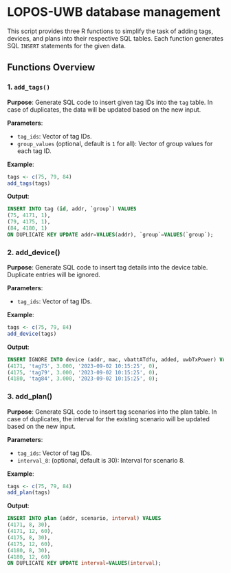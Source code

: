 # LOPOS-UWB database management

This script provides three R functions to simplify the task of adding tags, devices, and plans into their respective SQL tables. Each function generates SQL `INSERT` statements for the given data.

## Functions Overview

### 1. `add_tags()`

**Purpose**: Generate SQL code to insert given tag IDs into the `tag` table. In case of duplicates, the data will be updated based on the new input.

**Parameters**:
- `tag_ids`: Vector of tag IDs.
- `group_values` (optional, default is `1` for all): Vector of group values for each tag ID.

**Example**:
```R
tags <- c(75, 79, 84)
add_tags(tags)
```

**Output**:
```sql
INSERT INTO tag (id, addr, `group`) VALUES
(75, 4171, 1),
(79, 4175, 1),
(84, 4180, 1)
ON DUPLICATE KEY UPDATE addr=VALUES(addr), `group`=VALUES(`group`);
```

### 2. add_device()
**Purpose**: Generate SQL code to insert tag details into the device table. Duplicate entries will be ignored.

**Parameters**:
- `tag_ids`: Vector of tag IDs.

**Example**:
```R
tags <- c(75, 79, 84)
add_device(tags)
```
**Output**:
```sql
INSERT IGNORE INTO device (addr, mac, vbattATdfu, added, uwbTxPower) VALUES
(4171, 'tag75', 3.000, '2023-09-02 10:15:25', 0),
(4175, 'tag79', 3.000, '2023-09-02 10:15:25', 0),
(4180, 'tag84', 3.000, '2023-09-02 10:15:25', 0);
```


### 3. add_plan()
**Purpose**: Generate SQL code to insert tag scenarios into the plan table. In case of duplicates, the interval for the existing scenario will be updated based on the new input.

**Parameters**:
- `tag_ids`: Vector of tag IDs.
- `interval_8`: (optional, default is 30): Interval for scenario 8.

**Example**:
```R
tags <- c(75, 79, 84)
add_plan(tags)
```
**Output**:
```sql
INSERT INTO plan (addr, scenario, interval) VALUES
(4171, 8, 30),
(4171, 12, 60),
(4175, 8, 30),
(4175, 12, 60),
(4180, 8, 30),
(4180, 12, 60)
ON DUPLICATE KEY UPDATE interval=VALUES(interval);
```


